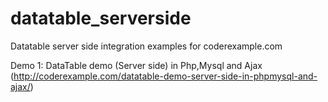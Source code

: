 # datatable_serverside
Datatable server side integration examples for coderexample.com


Demo 1: DataTable demo (Server side) in Php,Mysql and Ajax (http://coderexample.com/datatable-demo-server-side-in-phpmysql-and-ajax/)
